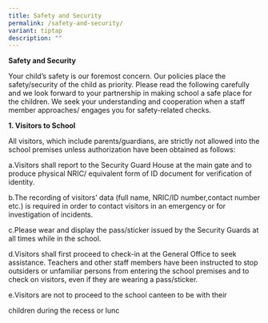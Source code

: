```yaml
---
title: Safety and Security
permalink: /safety-and-security/
variant: tiptap
description: ""
---
```

<p><strong>Safety and Security</strong>
</p>
<p>Your child’s safety is our foremost concern. Our policies place the safety/security
of the child as priority. Please read the following carefully and we look
forward to your partnership in making school a safe place for the children.
We seek your understanding and cooperation when a staff member approaches/
engages you for safety-related checks.</p>
<p><strong>1. Visitors to School</strong>
</p>
<p>All visitors, which include parents/guardians, are strictly not allowed
into the school premises unless authorization have been obtained as follows:</p>
<p>a.Visitors shall report to the Security Guard House at the main gate and
to produce physical NRIC/ equivalent form of ID document for verification
of identity.</p>
<p>b.The recording of visitors’ data (full name, NRIC/ID number,contact number
etc.) is required in order to contact visitors in an emergency or for investigation
of incidents.</p>
<p>c.Please wear and display the pass/sticker issued by the Security Guards
at all times while in the school.</p>
<p>d.Visitors shall first proceed to check-in at the General Office to seek
assistance. Teachers and other staff members have been instructed to stop
outsiders or unfamiliar persons from entering the school premises and to
check on visitors, even if they are wearing a pass/sticker.</p>
<p>e.Visitors are not to proceed to the school canteen to be with their</p>
<p>children during the recess or lunc</p>
